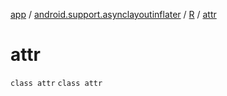 [app](../../../index.md) / [android.support.asynclayoutinflater](../../index.md) / [R](../index.md) / [attr](./index.md)

# attr

`class attr`
`class attr`